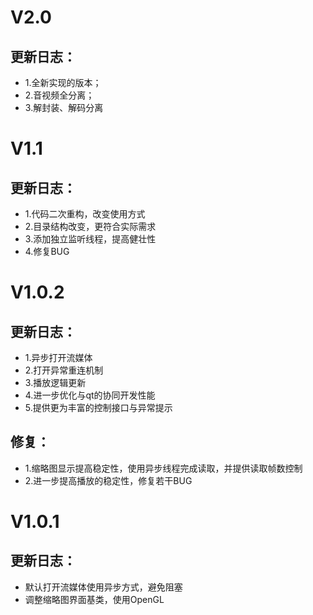 # V2.0
## 更新日志：
* 1.全新实现的版本；
* 2.音视频全分离；
* 3.解封装、解码分离

# V1.1
## 更新日志：
* 1.代码二次重构，改变使用方式
* 2.目录结构改变，更符合实际需求
* 3.添加独立监听线程，提高健壮性
* 4.修复BUG

# V1.0.2
## 更新日志：
* 1.异步打开流媒体
* 2.打开异常重连机制
* 3.播放逻辑更新
* 4.进一步优化与qt的协同开发性能
* 5.提供更为丰富的控制接口与异常提示
## 修复：
* 1.缩略图显示提高稳定性，使用异步线程完成读取，并提供读取帧数控制
* 2.进一步提高播放的稳定性，修复若干BUG

# V1.0.1
## 更新日志：
* 默认打开流媒体使用异步方式，避免阻塞
* 调整缩略图界面基类，使用OpenGL